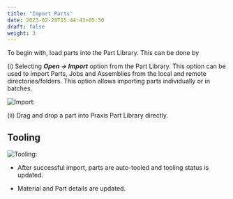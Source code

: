 ```yaml
---
title: "Import Parts"
date: 2023-02-28T15:44:43+05:30
draft: false
weight: 3
---
```


To begin with, load parts into the Part Library. This can be done by

(i) Selecting _**Open -> Import**_ option from the Part Library. This option can be used to import Parts, Jobs and Assemblies from the local and remote directories/folders. This option allows importing parts individually or in batches.

![Import:](/images/ImportPart.png?classes=left)

(ii) Drag and drop a part into Praxis Part Library directly.

## Tooling

![Tooling:](/images/Tooling.png)

* After successful import, parts are auto-tooled and tooling status is updated. 

*  Material and Part details are updated.